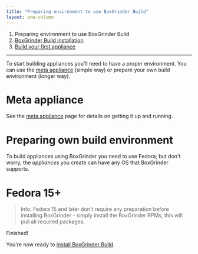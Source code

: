 ```yaml
---
title: "Preparing environment to use BoxGrinder Build"
layout: one-column
---
```


1. Preparing environment to use BoxGrinder Build
2. [BoxGrinder Build installation][install]
3. [Build your first appliance][build]

***

To start building appliances you'll need to have a proper environment. You can use the [meta appliance][meta] (simple way) or prepare your own build environment (longer way).

# Meta appliance

See the [meta appliance][meta] page for details on getting it up and running.

# Preparing own build environment

To build appliances using BoxGrinder you need to use Fedora; but don't worry, the *appliances* you create can have any OS that BoxGrinder supports. 

# Fedora 15+

> Info: Fedora 15 and later don't require any preparation before installing BoxGrinder - simply install the BoxGrinder RPMs, this will pull all required packages.

Finished!

You're now ready to [install BoxGrinder Build][install].

[meta]: /tutorials/boxgrinder-build-meta-appliance
[prepare]: /tutorials/boxgrinder-build-quick-start/preparing-environment
[install]: /tutorials/boxgrinder-build-quick-start/installation
[build]: /tutorials/boxgrinder-build-quick-start/build-your-first-appliance
